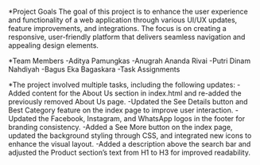 *Project Goals
The goal of this project is to enhance the user experience and functionality of a web application through various UI/UX updates, feature improvements, and integrations. The focus is on creating a responsive, user-friendly platform that delivers seamless navigation and appealing design elements.

*Team Members
-Aditya Pamungkas
-Anugrah Ananda Rivai
-Putri Dinam Nahdiyah
-Bagus Eka Bagaskara
-Task Assignments

*The project involved multiple tasks, including the following updates:
-Added content for the About Us section in index.html and re-added the previously removed About Us page.
-Updated the See Details button and Best Category feature on the index page to improve user interaction.
-Updated the Facebook, Instagram, and WhatsApp logos in the footer for branding consistency.
-Added a See More button on the index page, updated the background styling through CSS, and integrated new icons to enhance the visual layout.
-Added a description above the search bar and adjusted the Product section’s text from H1 to H3 for improved readability.

